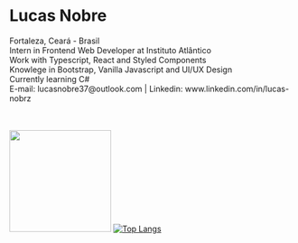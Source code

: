 <h1>Lucas Nobre</h1>
Fortaleza, Ceará - Brasil</br>
Intern in Frontend Web Developer at Instituto Atlântico</br>
Work with Typescript, React and Styled Components</br>
Knowlege in Bootstrap, Vanilla Javascript and UI/UX Design</br>
Currently learning C#</br>
E-mail: lucasnobre37@outlook.com | Linkedin: www.linkedin.com/in/lucas-nobrz</br></br></br>
 
<img height="180em" src="https://github-readme-stats.vercel.app/api?username=lnobrz&show_icons=true&theme=dracula&hide_border=true&&count_private=true&include_all_commits=true" /></nav>
[![Top Langs](https://github-readme-stats.vercel.app/api/top-langs/?username=lnobrz&theme=dracula&hide_border=true)](https://github.com/lnobrz/github-readme-stats)
<!---
lnobrz/lnobrz is a ✨ special ✨ repository because its `README.md` (this file) appears on your GitHub profile.
You can click the Preview link to take a look at your changes.
--->
